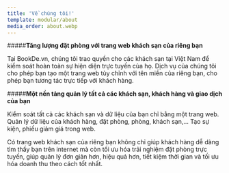 ```yaml
---
title: 'Về chúng tôi!'
template: modular/about
media_order: about.webp
---
```

#####**Tăng lượng đặt phòng với trang web khách sạn của riêng bạn**

Tại BookDe.vn, chúng tôi trao quyền cho các khách sạn tại Việt Nam để kiểm soát hoàn toàn sự hiện diện trực tuyến của họ. Dịch vụ của chúng tôi cho phép bạn tạo một trang web tùy chỉnh với tên miền của riêng bạn, cho phép bạn tương tác trực tiếp với khách hàng.

#####**Một nền tảng quản lý tất cả các khách sạn, khách hàng và giao dịch của bạn**

Kiểm soát tất cả các khách sạn và dữ liệu của bạn chỉ bằng một trang web. Quản lý dữ liệu của khách hàng, đặt phòng, phòng, khách sạn,... Tạo sự kiện, phiếu giảm giá trong web.

Có trang web khách sạn của riêng bạn không chỉ giúp khách hàng dễ dàng tìm thấy bạn trên internet mà còn tối ưu hóa trải nghiệm đặt phòng trực tuyến, giúp quản lý đơn giản hơn, hiệu quả hơn, tiết kiệm thời gian và tối ưu hóa doanh thu theo cách tốt nhất.